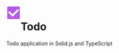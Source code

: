 <div style="float: left;"><img src="./public/icon.png" width="38" height="38"></div>

# Todo

Todo application in Solid.js and TypeScript
